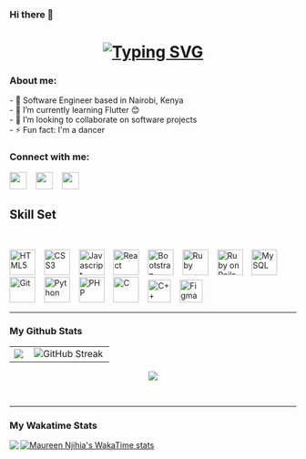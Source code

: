 ### Hi there 👋
<h1 align="center">
  <a href="https://git.io/typing-svg"><img src="https://readme-typing-svg.demolab.com?  font=Fira+Code&size=30&pause=1000&color=F73D61&center=true&vCenter=true&width=435&lines=Nice+to+see+you+👋;I'm+Maureen😊" alt="Typing SVG" />
  </a>
</h1>

<h3>About me:</h3>
- 🔭 Software Engineer based in Nairobi, Kenya
<br>
- 🌱 I’m currently learning Flutter 😊
<br>
- 👯 I’m looking to collaborate on software projects
<br>
- ⚡ Fun fact: I'm a dancer
<br>

<h3>Connect with me:</h3>
<a href="https://www.linkedin.com/in/maureen-njihia-9812931ab"><img height="30" width="30" src="https://cdn.simpleicons.org/linkedin/0A66C2" /></a>
 &nbsp;&nbsp;
<a href="mailto:developer.njihia@gmail.com"><img height="30" width="30" src="https://cdn.simpleicons.org/gmail/EA4335" /></a>
 &nbsp;&nbsp;
<a href="https://twitter.com/Njihia413"><img height="30" width="30" src="https://cdn.simpleicons.org/twitter/1DA1F2" /></a>

<h2>Skill Set</h2>
<br>
<p>
<img title="HTML5" height="45" width="45" src="https://github.com/Njihia413/Njihia413/assets/70540294/c50c1223-bc97-4ce7-906a-4d4625ba5fda">
   &nbsp;&nbsp;
<img title="CSS3" height="45" width="45" src="https://github.com/Njihia413/Njihia413/assets/70540294/a7ad154e-71ec-4095-a642-a832adec32a5">
   &nbsp;&nbsp;
<img title="Javascript" height="45" width="45" src="https://github.com/Njihia413/Njihia413/assets/70540294/13e7793a-82ee-4cf4-8b70-19d18cbc2c50">
   &nbsp;&nbsp;
<img title="React" height="45" width="45" src="https://github.com/Njihia413/Njihia413/assets/70540294/351131da-89b2-4c87-8718-93b95928bf47">
   &nbsp;&nbsp;
<img title="Bootstrap" height="45" width="45" src="https://github.com/Njihia413/Njihia413/assets/70540294/9347eb31-be7d-4c26-9356-47f7b881b4db">
   &nbsp;&nbsp;
<img title="Ruby" height="45" width="45" src="https://img.icons8.com/color/512/ruby-programming-language.png">
   &nbsp;&nbsp;
<img title="Ruby on Rails" height="45" width="45" src="https://github.com/Njihia413/Njihia413/assets/70540294/da461a00-dcf1-4cbd-b6d0-60b472d6270c">
   &nbsp;&nbsp;
<img title="MySQL" height="45" width="45" src="https://github.com/Njihia413/Njihia413/assets/70540294/1f2b726b-62b1-45b1-b34c-03c2c94169a1">
   &nbsp;&nbsp;
<img title="Git" height="45" width="45" src="https://github.com/Njihia413/Njihia413/assets/70540294/de1b9697-af45-4817-b472-ea0fe97c79b3">
   &nbsp;&nbsp;
<img title="Python" height="45" width="45" src="https://github.com/Njihia413/Njihia413/assets/70540294/6670e5f0-9b27-4a1d-9903-048e46fadf88">
   &nbsp;&nbsp;
<img title="PHP" height="45" width="45" src="https://cdn.simpleicons.org/php">
   &nbsp;&nbsp;
  <img title="C" height="45" width="45" src="https://github.com/Njihia413/Njihia413/assets/70540294/89b1f7fc-8cfe-4bb0-931b-7e485e5589e4">
   &nbsp;&nbsp;
  <img title="C++" height="40" width="40" src="https://cdn.simpleicons.org/c++/E61845">
   &nbsp;&nbsp;
<img title="Figma"height="40" width="40" src="https://github.com/Njihia413/Njihia413/assets/70540294/ec2b49ec-4073-432e-a46a-98ab933041c6">
</p>

---

### My Github Stats
<table>
  <tr>
    <td>
      <!--Streak-->
      <img align="left" src="https://github-readme-streak-stats.herokuapp.com/?user=Njihia413&show_icons=true&locale=en&layout=compact&theme=dark"/>
    </td>
    <td>
      <!--Stats-->
      <img align="left" src="https://readme-stats.clckblog.space/api?username=Njihia413&show_icons=true&count_private=true&theme=dark" alt="GitHub Streak"/>
    </td>
  </tr>
</table>

<p align="center">
  <!--Languages -->
  <img align="top" src="https://readme-stats.clckblog.space/api/top-langs/?username=Njihia413&langs_count=8&layout=compact&theme=dark&hide=jupyter%20notebook"/>
</p>

<br />

---

### My Wakatime Stats

<a href="https://wakatime.com/@Njihia413">
  <img  align="left" src = "https://wakatime.com/share/@Njihia413/2ac72131-1a72-4df5-8fe1-a56a54d46780.svg">
</a>

[![Maureen Njihia's WakaTime stats](https://github-readme-stats.vercel.app/api/wakatime?username=Njihia413&theme=gotham&layout=compact)](https://github.com/anuraghazra/github-readme-stats)

<!--
**Njihia413/Njihia413** is a ✨ _special_ ✨ repository because its `README.md` (this file) appears on your GitHub profile.

Here are some ideas to get you started:


-->

